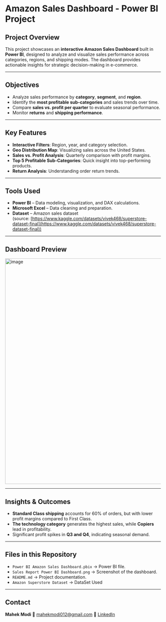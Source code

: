 # Amazon Sales Dashboard - Power BI Project

##  Project Overview

This project showcases an **interactive Amazon Sales Dashboard** built in **Power BI**, designed to analyze and visualize sales performance across categories, regions, and shipping modes. The dashboard provides actionable insights for strategic decision-making in e-commerce.

---

##  Objectives

* Analyze sales performance by **category**, **segment**, and **region**.
* Identify the **most profitable sub-categories** and sales trends over time.
* Compare **sales vs. profit per quarter** to evaluate seasonal performance.
* Monitor **returns** and **shipping performance**.

---

## Key Features

* **Interactive Filters**: Region, year, and category selection.
* **Geo Distribution Map**: Visualizing sales across the United States.
* **Sales vs. Profit Analysis**: Quarterly comparison with profit margins.
* **Top 5 Profitable Sub-Categories**: Quick insight into top-performing products.
* **Return Analysis**: Understanding order return trends.

---

##  Tools Used

* **Power BI** – Data modeling, visualization, and DAX calculations.
* **Microsoft Excel** – Data cleaning and preparation.
* **Dataset** – Amazon sales dataset (source: [https://www.kaggle.com/datasets/vivek468/superstore-dataset-final](https://www.kaggle.com/datasets/vivek468/superstore-dataset-final))

---

##  Dashboard Preview
<img width="1309" height="731" alt="image" src="https://github.com/user-attachments/assets/9ef2842d-d355-4187-8978-7ebfd1f0ee2e" />

---

##  Insights & Outcomes

* **Standard Class shipping** accounts for 60% of orders, but with lower profit margins compared to First Class.
* **The technology category** generates the highest sales, while **Copiers** lead in profitability.
* Significant profit spikes in **Q3 and Q4**, indicating seasonal demand.

---

##  Files in this Repository

* `Power BI Amazon Sales Dashboard.pbix` → Power BI file.
* `Sales Report Power BI Dashboard.png` → Screenshot of the dashboard.
* `README.md` → Project documentation.
* `Amazon Superstore Dataset` → DataSet Used

---

##  Contact

**Mahek Modi**
📧 [mahekmodi012@gmail.com](mailto:mahekmodi012@gmail.com)
🔗 [LinkedIn](https://www.linkedin.com/in/mahekjigneshmodi/)
